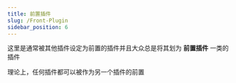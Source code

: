 ```yaml
---
title: 前置插件
slug: /Front-Plugin
sidebar_position: 6
---
```


这里是通常被其他插件设定为前置的插件并且大众总是将其划为 **前置插件** 一类的插件

理论上，任何插件都可以被作为另一个插件的前置
